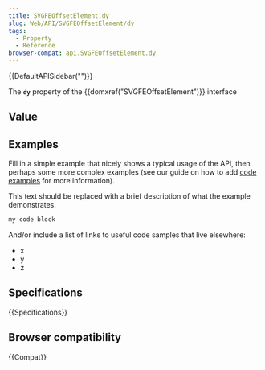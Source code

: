 ```yaml
---
title: SVGFEOffsetElement.dy
slug: Web/API/SVGFEOffsetElement/dy
tags:
  - Property
  - Reference
browser-compat: api.SVGFEOffsetElement.dy
---
```

{{DefaultAPISidebar("")}}

The **`dy`** property of the {{domxref("SVGFEOffsetElement")}} interface 

## Value



## Examples

Fill in a simple example that nicely shows a typical usage of the API, then perhaps some more complex examples (see our guide on how to add [code examples](/en-US/docs/MDN/Contribute/Structures/Code_examples) for more information).

This text should be replaced with a brief description of what the example demonstrates.

```js
my code block
```

And/or include a list of links to useful code samples that live elsewhere:

*   x
*   y
*   z

## Specifications

{{Specifications}}

## Browser compatibility

{{Compat}}


